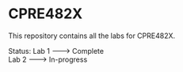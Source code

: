 # CPRE482X

This repository contains all the labs for CPRE482X.

Status:
Lab 1 ---> Complete <br />
Lab 2 ---> In-progress <br />
